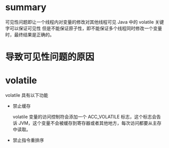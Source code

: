# summary

可见性问题即让一个线程内对变量的修改对其他线程可见
Java 中的 volatile 关键字可以保证可见性
但是不能保证原子性，即不能保证多个线程同时修改一个变量时，最终结果是正确的。

# 导致可见性问题的原因

# volatile

volatile 具有以下功能

- 禁止缓存

  volatile 变量的访问控制符会添加一个 ACC_VOLATILE 标志，这个标志会告诉 JVM，这个变量不会被缓存到寄存器或者其他地方，每次访问都要从主存中读取。

- 禁止指令重排序
